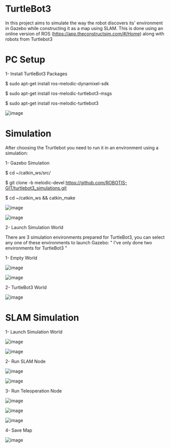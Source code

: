 #  TurtleBot3

In this project aims to simulate the way the robot discovers its' environment in Gazebo while constructing it as a map using SLAM. 
This is done using an online version of ROS (https://app.theconstructsim.com/#/Home) along with robots from Turtlebot3

# PC Setup

1- Install TurtleBot3 Packages

$ sudo apt-get install ros-melodic-dynamixel-sdk

$ sudo apt-get install ros-melodic-turtlebot3-msgs

$ sudo apt-get install ros-melodic-turtlebot3

![image](https://user-images.githubusercontent.com/50388183/126248721-e29fd74d-20ce-4220-a77f-b30462d5e914.png)


# Simulation
After choosing the Trurtlebot you need to run it in an environment using a simulation:

1- Gazebo Simulation

$ cd ~/catkin_ws/src/

$ git clone -b melodic-devel https://github.com/ROBOTIS-GIT/turtlebot3_simulations.git

$ cd ~/catkin_ws && catkin_make

![image](https://user-images.githubusercontent.com/50388183/126249042-f5f512f7-cd61-4d53-8b84-353d5ecdde0d.png)

![image](https://user-images.githubusercontent.com/50388183/126249060-3f6e339b-b7d7-499c-8bcc-70f53184ec0f.png)

2- Launch Simulation World

There are 3 simulation environments prepared for TurtleBot3, you can select any one of these environments to launch Gazebo: 
" I've only done two environments for TurtleBot3 "

1- Empty World

![image](https://user-images.githubusercontent.com/50388183/126249153-ec72a240-aa2f-440f-8636-b9d983ebea6d.png)

![image](https://user-images.githubusercontent.com/50388183/126249188-e4384391-d03f-440b-9cf3-b8435a525e16.png)

2- TurtleBot3 World

![image](https://user-images.githubusercontent.com/50388183/126249330-78921da4-ddd1-48fb-bd3f-c7650946bd16.png)

# SLAM Simulation

1- Launch Simulation World  

![image](https://user-images.githubusercontent.com/50388183/126249658-284ebdc0-f314-4416-8f05-1cf9da082d18.png)

![image](https://user-images.githubusercontent.com/50388183/126249686-6a3c206a-7fab-4bb6-a9d8-217c9b692d0a.png)

2- Run SLAM Node

![image](https://user-images.githubusercontent.com/50388183/126249733-8f00700e-3b8d-458f-bb99-644d3f48066b.png)

![image](https://user-images.githubusercontent.com/50388183/126249742-71967e32-3e34-447d-b993-5a61f38af76d.png)

3- Run Teleoperation Node

![image](https://user-images.githubusercontent.com/50388183/126249824-f18f1d75-8774-4bb2-aa54-dd23e7f328a1.png)

![image](https://user-images.githubusercontent.com/50388183/126249870-89fe9d3a-a50c-48e5-b0b5-909ee1ee8fb8.png)

![image](https://user-images.githubusercontent.com/50388183/126249963-611ecb31-8099-4f5f-9316-cea79b547366.png)


4- Save Map

![image](https://user-images.githubusercontent.com/50388183/126250010-38ab7d3b-988b-4af7-9b1a-ac6285385a15.png)
